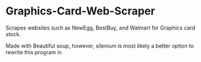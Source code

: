 # Graphics-Card-Web-Scraper
<p>Scrapes websites such as NewEgg, BestBuy, and Walmart for Graphics card stock. </p>
<p>Made with Beautiful soup, however, silenium is most likely a better option to rewrite this program in</p>
